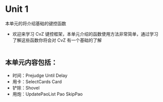 # Unit 1

本单元的将介绍基础的键控函数<br>
* 欢迎来学习 CvZ 键控框架，本单元介绍的函数使用方法非常简单，通过学习了解这些函数你将会对 CvZ 有一个基础的了解<br><br>
## 本单元内容包括：
* 时间：Prejudge  Until  Delay<br>
* 用卡：SelectCards  Card<br>
* 铲除：Shovel<br>
* 用炮：UpdatePaoList  Pao  SkipPao<br>